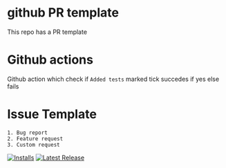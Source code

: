 # github PR template 
This repo has a PR template

# Github actions
Github action which check if `Added tests` marked tick succedes if yes else fails

# Issue Template
    1. Bug report
    2. Feature request
    3. Custom request


[![Installs](https://vsmarketplacebadges.dev/installs/puppet.puppet-vscode.jpg)](https://marketplace.visualstudio.com/items?itemName=puppet.puppet-vscode)
[![Latest Release](https://img.shields.io/github/v/release/malikparvez/gihut_actions)](https://github.com/malikparvez/gihut_actions/releases)


